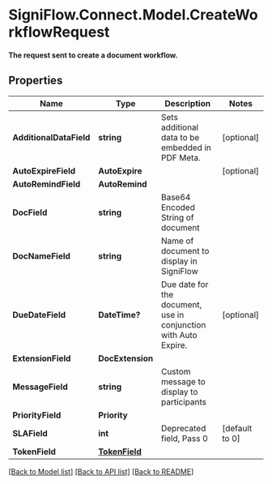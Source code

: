 # SigniFlow.Connect.Model.CreateWorkflowRequest
#### The request sent to create a document workflow.

## Properties

Name | Type | Description | Notes
------------ | ------------- | ------------- | -------------
**AdditionalDataField** | **string** | Sets additional data to be embedded in PDF Meta. | [optional] 
**AutoExpireField** | **AutoExpire** |  | [optional] 
**AutoRemindField** | **AutoRemind** |  | 
**DocField** | **string** | Base64 Encoded String of document | 
**DocNameField** | **string** | Name of document to display in SigniFlow | 
**DueDateField** | **DateTime?** | Due date for the document, use in conjunction with Auto Expire. | [optional] 
**ExtensionField** | **DocExtension** |  | 
**MessageField** | **string** | Custom message to display to participants | 
**PriorityField** | **Priority** |  | 
**SLAField** | **int** | Deprecated field, Pass 0 | [default to 0]
**TokenField** | [**TokenField**](TokenField.md) |  | 

[[Back to Model list]](../README.md#documentation-for-models) [[Back to API list]](../README.md#documentation-for-api-endpoints) [[Back to README]](../README.md)

